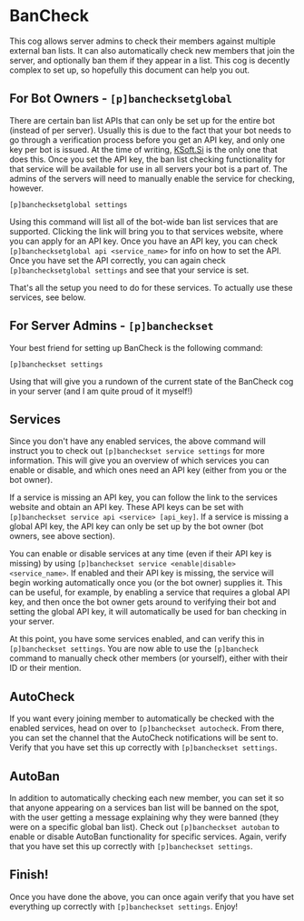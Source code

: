 # BanCheck

This cog allows server admins to check their members against multiple external ban lists. It can also automatically check new members that join the server, and optionally ban them if they appear in a list. This cog is decently complex to set up, so hopefully this document can help you out.

## For Bot Owners - `[p]banchecksetglobal`

There are certain ban list APIs that can only be set up for the entire bot (instead of per server). Usually this is due to the fact that your bot needs to go through a verification process before you get an API key, and only one key per bot is issued. At the time of writing, [KSoft.Si](https://api.ksoft.si/) is the only one that does this. Once you set the API key, the ban list checking functionality for that service will be available for use in all servers your bot is a part of. The admins of the servers will need to manually enable the service for checking, however.

```
[p]banchecksetglobal settings
```

Using this command will list all of the bot-wide ban list services that are supported. Clicking the link will bring you to that services website, where you can apply for an API key. Once you have an API key, you can check `[p]banchecksetglobal api <service_name>` for info on how to set the API. Once you have set the API correctly, you can again check `[p]banchecksetglobal settings` and see that your service is set.

That's all the setup you need to do for these services. To actually use these services, see below.

## For Server Admins - `[p]bancheckset`

Your best friend for setting up BanCheck is the following command:

```
[p]bancheckset settings
```

Using that will give you a rundown of the current state of the BanCheck cog in your server (and I am quite proud of it myself!)

## Services

Since you don't have any enabled services, the above command will instruct you to check out `[p]bancheckset service settings` for more information. This will give you an overview of which services you can enable or disable, and which ones need an API key (either from you or the bot owner).

If a service is missing an API key, you can follow the link to the services website and obtain an API key. These API keys can be set with `[p]bancheckset service api <service> [api_key]`. If a service is missing a global API key, the API key can only be set up by the bot owner (bot owners, see above section).

You can enable or disable services at any time (even if their API key is missing) by using `[p]bancheckset service <enable|disable> <service_name>`. If enabled and their API key is missing, the service will begin working automatically once you (or the bot owner) supplies it. This can be useful, for example, by enabling a service that requires a global API key, and then once the bot owner gets around to verifying their bot and setting the global API key, it will automatically be used for ban checking in your server.

At this point, you have some services enabled, and can verify this in `[p]bancheckset settings`. You are now able to use the `[p]bancheck` command to manually check other members (or yourself), either with their ID or their mention.

## AutoCheck

If you want every joining member to automatically be checked with the enabled services, head on over to `[p]bancheckset autocheck`. From there, you can set the channel that the AutoCheck notifications will be sent to. Verify that you have set this up correctly with `[p]bancheckset settings`.

## AutoBan

In addition to automatically checking each new member, you can set it so that anyone appearing on a services ban list will be banned on the spot, with the user getting a message explaining why they were banned (they were on a specific global ban list). Check out `[p]bancheckset autoban` to enable or disable AutoBan functionality for specific services. Again, verify that you have set this up correctly with `[p]bancheckset settings`.

## Finish!

Once you have done the above, you can once again verify that you have set everything up correctly with `[p]bancheckset settings`. Enjoy!
